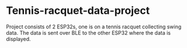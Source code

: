 # Tennis-racquet-data-project
Project consists of 2 ESP32s, one is on a tennis racquet collecting swing data. The data is sent over BLE to the other ESP32 where the data is displayed. 
